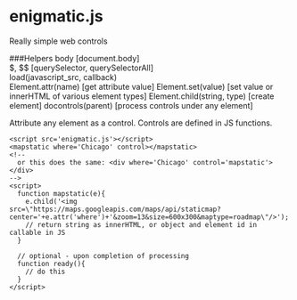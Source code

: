 enigmatic.js
============

Really simple web controls  

###Helpers
body [document.body]   
$, $$  [querySelector, querySelectorAll]   
load(javascript_src, callback)    
Element.attr(name)  [get attribute value]
Element.set(value)  [set value or innerHTML of various element types]
Element.child(string, type)  [create element]
docontrols(parent)  [process controls under any element]    

Attribute any element as a control.  Controls are defined in JS functions.
````
<script src='enigmatic.js'></script>
<mapstatic where='Chicago' control></mapstatic>
<!--
  or this does the same: <div where='Chicago' control='mapstatic'></div>
-->
<script>
  function mapstatic(e){
    e.child('<img src=\"https://maps.googleapis.com/maps/api/staticmap?center='+e.attr('where')+'&zoom=13&size=600x300&maptype=roadmap\"/>');
    // return string as innerHTML, or object and element id in callable in JS
  }
  
  // optional - upon completion of processing
  function ready(){
    // do this
  }
</script>
````
